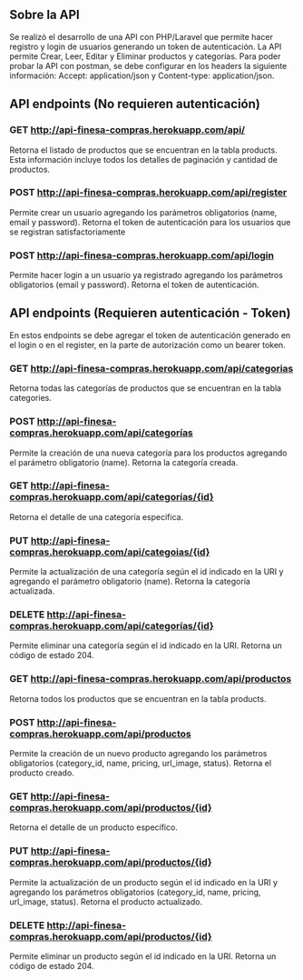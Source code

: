 ## Sobre la API 

Se realizó el desarrollo de una API con PHP/Laravel que permite hacer registro y login de usuarios generando un token de autenticación. La API permite Crear, Leer, Editar y Eliminar productos y categorías. Para poder probar la API con postman, se debe configurar en los headers la siguiente información: Accept: application/json y Content-type: application/json.


## API endpoints (No requieren autenticación)

### GET http://api-finesa-compras.herokuapp.com/api/

Retorna el listado de productos que se encuentran en la tabla products. Esta información incluye todos los detalles de paginación y cantidad de productos.

### POST http://api-finesa-compras.herokuapp.com/api/register

Permite crear un usuario agregando los parámetros obligatorios (name, email y password). Retorna el token de autenticación para los usuarios que se registran satisfactoriamente

### POST http://api-finesa-compras.herokuapp.com/api/login

Permite hacer login a un usuario ya registrado agregando los parámetros obligatorios (email y password). Retorna el token de autenticación.


## API endpoints (Requieren autenticación - Token)

En estos endpoints se debe agregar el token de autenticación generado en el login o en el register, en la parte de autorización como un bearer token.

### GET http://api-finesa-compras.herokuapp.com/api/categorias

Retorna todas las categorías de productos que se encuentran en la tabla categories.

### POST http://api-finesa-compras.herokuapp.com/api/categorías

Permite la creación de una nueva categoría para los productos agregando el parámetro obligatorio (name). Retorna la categoría creada.

### GET http://api-finesa-compras.herokuapp.com/api/categorías/{id}

Retorna el detalle de una categoría especifica.

### PUT http://api-finesa-compras.herokuapp.com/api/categoias/{id}

Permite la actualización de una categoría según el id indicado en la URI y agregando el parámetro obligatorio (name). Retorna la categoría actualizada.

### DELETE http://api-finesa-compras.herokuapp.com/api/categorías/{id}

Permite eliminar una categoría según el id indicado en la URI. Retorna un código de estado 204.

### GET http://api-finesa-compras.herokuapp.com/api/productos
Retorna todos los productos que se encuentran en la tabla products.

### POST http://api-finesa-compras.herokuapp.com/api/productos

Permite la creación de un nuevo producto agregando los parámetros obligatorios (category_id, name, pricing, url_image, status). Retorna el producto creado.

### GET http://api-finesa-compras.herokuapp.com/api/productos/{id}

Retorna el detalle de un producto específico.

### PUT http://api-finesa-compras.herokuapp.com/api/productos/{id}

Permite la actualización de un producto según el id indicado en la URI y agregando los parámetros obligatorios (category_id, name, pricing, url_image, status). Retorna el producto actualizado.

### DELETE http://api-finesa-compras.herokuapp.com/api/productos/{id}

Permite eliminar un producto según el id indicado en la URI. Retorna un código de estado 204.

